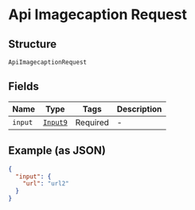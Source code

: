 
# Api Imagecaption Request

## Structure

`ApiImagecaptionRequest`

## Fields

| Name | Type | Tags | Description |
|  --- | --- | --- | --- |
| `input` | [`Input9`](/doc/models/input-9.md) | Required | - |

## Example (as JSON)

```json
{
  "input": {
    "url": "url2"
  }
}
```

